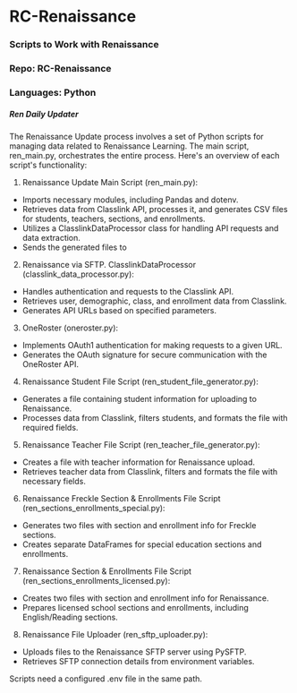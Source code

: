 # RC-Renaissance

### Scripts to Work with Renaissance

### Repo: RC-Renaissance
### Languages: Python

##### Ren Daily Updater

The Renaissance Update process involves a set of Python scripts for managing data related to Renaissance Learning. The main script, ren_main.py, orchestrates the entire process. Here's an overview of each script's functionality:

1. Renaissance Update Main Script (ren_main.py):

+ Imports necessary modules, including Pandas and dotenv.
+ Retrieves data from Classlink API, processes it, and generates CSV files for students, teachers, sections, and enrollments.
+ Utilizes a ClasslinkDataProcessor class for handling API requests and data extraction.
+ Sends the generated files to 

2. Renaissance via SFTP.
ClasslinkDataProcessor (classlink_data_processor.py):

+ Handles authentication and requests to the Classlink API.
+ Retrieves user, demographic, class, and enrollment data from Classlink.
+ Generates API URLs based on specified parameters.

3. OneRoster (oneroster.py):

+ Implements OAuth1 authentication for making requests to a given URL.
+ Generates the OAuth signature for secure communication with the OneRoster API.

4. Renaissance Student File Script (ren_student_file_generator.py):

+ Generates a file containing student information for uploading to Renaissance.
+ Processes data from Classlink, filters students, and formats the file with required fields.

5. Renaissance Teacher File Script (ren_teacher_file_generator.py):

+ Creates a file with teacher information for Renaissance upload.
+ Retrieves teacher data from Classlink, filters and formats the file with necessary fields.

6. Renaissance Freckle Section & Enrollments File Script (ren_sections_enrollments_special.py):

+ Generates two files with section and enrollment info for Freckle sections.
+ Creates separate DataFrames for special education sections and enrollments.

7. Renaissance Section & Enrollments File Script (ren_sections_enrollments_licensed.py):

+ Creates two files with section and enrollment info for Renaissance.
+ Prepares licensed school sections and enrollments, including English/Reading sections.

8. Renaissance File Uploader (ren_sftp_uploader.py):

+ Uploads files to the Renaissance SFTP server using PySFTP.
+ Retrieves SFTP connection details from environment variables.

Scripts need a configured .env file in the same path.   